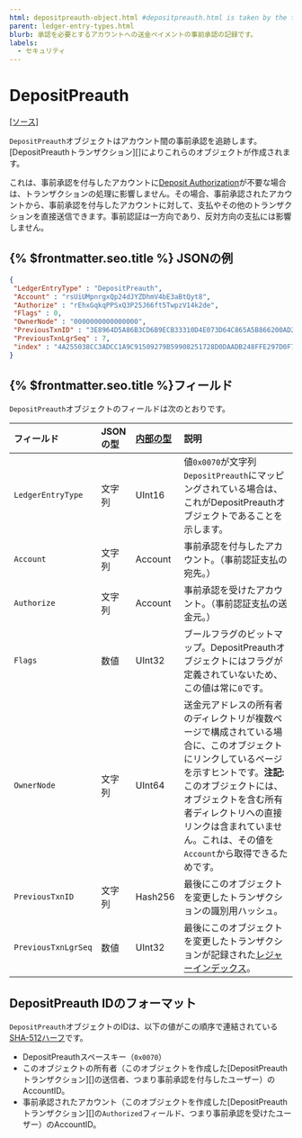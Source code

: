 ```yaml
---
html: depositpreauth-object.html #depositpreauth.html is taken by the tx type
parent: ledger-entry-types.html
blurb: 承認を必要とするアカウントへの送金ペイメントの事前承認の記録です。
labels:
  - セキュリティ
---
```

# DepositPreauth
[[ソース]](https://github.com/XRPLF/rippled/blob/master/src/ripple/protocol/impl/LedgerFormats.cpp#L172-L178 "Source")

`DepositPreauth`オブジェクトはアカウント間の事前承認を追跡します。[DepositPreauthトランザクション][]によりこれらのオブジェクトが作成されます。

これは、事前承認を付与したアカウントに[Deposit Authorization](../../../../concepts/accounts/depositauth.md)が不要な場合は、トランザクションの処理に影響しません。その場合、事前承認されたアカウントから、事前承認を付与したアカウントに対して、支払やその他のトランザクションを直接送信できます。事前認証は一方向であり、反対方向の支払には影響しません。

## {% $frontmatter.seo.title %} JSONの例

```json
{
 "LedgerEntryType" : "DepositPreauth",
 "Account" : "rsUiUMpnrgxQp24dJYZDhmV4bE3aBtQyt8",
 "Authorize" : "rEhxGqkqPPSxQ3P25J66ft5TwpzV14k2de",
 "Flags" : 0,
 "OwnerNode" : "0000000000000000",
 "PreviousTxnID" : "3E8964D5A86B3CD6B9ECB33310D4E073D64C865A5B866200AD2B7E29F8326702",
 "PreviousTxnLgrSeq" : 7,
 "index" : "4A255038CC3ADCC1A9C91509279B59908251728D0DAADB248FFE297D0F7E068C"
}
```

## {% $frontmatter.seo.title %}フィールド

`DepositPreauth`オブジェクトのフィールドは次のとおりです。

| フィールド               | JSONの型        | [内部の型](../../binary-format.md) | 説明     |
|:--------------------|:-----------------|:------------------|:----------------|
| `LedgerEntryType`   | 文字列           | UInt16            | 値`0x0070`が文字列`DepositPreauth`にマッピングされている場合は、これがDepositPreauthオブジェクトであることを示します。 |
| `Account` | 文字列           | Account           | 事前承認を付与したアカウント。（事前認証支払の宛先。） |
| `Authorize` | 文字列 | Account | 事前承認を受けたアカウント。（事前認証支払の送金元。） |
| `Flags`             | 数値           | UInt32            |  ブールフラグのビットマップ。DepositPreauthオブジェクトにはフラグが定義されていないため、この値は常に`0`です。 |
| `OwnerNode`         | 文字列           | UInt64            | 送金元アドレスの所有者のディレクトリが複数ページで構成されている場合に、このオブジェクトにリンクしているページを示すヒントです。**注記:** このオブジェクトには、オブジェクトを含む所有者ディレクトリへの直接リンクは含まれていません。これは、その値を`Account`から取得できるためです。 |
| `PreviousTxnID`     | 文字列           | Hash256           | 最後にこのオブジェクトを変更したトランザクションの識別用ハッシュ。 |
| `PreviousTxnLgrSeq` | 数値           | UInt32            | 最後にこのオブジェクトを変更したトランザクションが記録された[レジャーインデックス](../../data-types/basic-data-types.md#レジャーインデックス)。 |


## DepositPreauth IDのフォーマット

`DepositPreauth`オブジェクトのIDは、以下の値がこの順序で連結されている[SHA-512ハーフ](../../data-types/basic-data-types.md#ハッシュ)です。

* DepositPreauthスペースキー（`0x0070`）
* このオブジェクトの所有者（このオブジェクトを作成した[DepositPreauthトランザクション][]の送信者、つまり事前承認を付与したユーザー）のAccountID。
* 事前承認されたアカウント（このオブジェクトを作成した[DepositPreauthトランザクション][]の`Authorized`フィールド、つまり事前承認を受けたユーザー）のAccountID。
